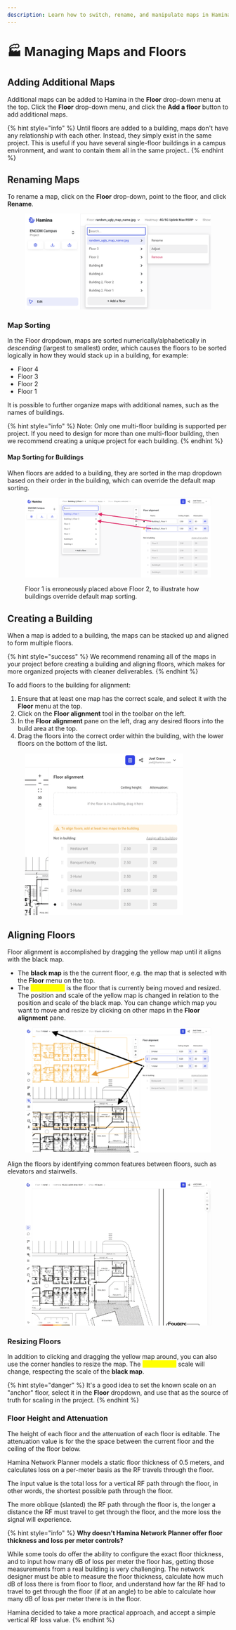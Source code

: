```yaml
---
description: Learn how to switch, rename, and manipulate maps in Hamina Network Planner.
---
```


# 🏭 Managing Maps and Floors

## Adding Additional Maps

Additional maps can be added to Hamina in the **Floor** drop-down menu at the top. Click the **Floor** drop-down menu, and click the **Add a floor** button to add additional maps.

{% hint style="info" %}
Until floors are added to a building, maps don't have any relationship with each other. Instead, they simply exist in the same project. This is useful if you have several single-floor buildings in a campus environment, and want to contain them all in the same project..
{% endhint %}

## Renaming Maps

To rename a map, click on the **Floor** drop-down, point to the floor, and click **Rename**.

<div align="left">

<figure><img src="../.gitbook/assets/rename_map (1).png" alt=""><figcaption></figcaption></figure>

</div>

### Map Sorting

In the Floor dropdown, maps are sorted numerically/alphabetically in _descending_ (largest to smallest) order, which causes the floors to be sorted logically in how they would stack up in a building, for example:

* Floor 4
* Floor 3
* Floor 2
* Floor 1

It is possible to further organize maps with additional names, such as the names of buildings.

{% hint style="info" %}
Note: Only one multi-floor building is supported per project. If you need to design for more than one multi-floor building, then we recommend creating a unique project for each building.
{% endhint %}

#### Map Sorting for Buildings

When floors are added to a building, they are sorted in the map dropdown based on their order in the building, which can override the default map sorting.

<div align="left">

<figure><img src="../.gitbook/assets/floor_reorder.png" alt=""><figcaption><p>Floor 1 is erroneously placed above Floor 2, to illustrate how buildings override default map sorting.</p></figcaption></figure>

</div>

## Creating a Building

When a map is added to a building, the maps can be stacked up and aligned to form multiple floors.

{% hint style="success" %}
We recommend renaming all of the maps in your project before creating a building and aligning floors, which makes for more organized projects with cleaner deliverables.
{% endhint %}

To add floors to the building for alignment:

1. Ensure that at least one map has the correct scale, and select it with the **Floor** menu at the top.
2. Click on the **Floor alignment** tool in the toolbar on the left.
3. In the **Floor alignment** pane on the left, drag any desired floors into the build area at the top.
4. Drag the floors into the correct order within the building, with the lower floors on the bottom of the list.

<div align="left">

<figure><img src="../.gitbook/assets/add_floors.gif" alt="" width="360"><figcaption></figcaption></figure>

</div>

## Aligning Floors

Floor alignment is accomplished by dragging the yellow map until it aligns with the black map.&#x20;

* The **black map** is the the current floor, e.g. the map that is selected with the **Floor** menu on the top.
* The <mark style="color:yellow;">**yellow map**</mark> is the floor that is currently being moved and resized. The position and scale of the yellow map is changed in relation to the position and scale of the black map. You can change which map you want to move and resize by clicking on other maps in the **Floor alignment** pane.

<div align="left">

<figure><img src="../.gitbook/assets/alignment_colors.png" alt=""><figcaption></figcaption></figure>

</div>

Align the floors by identifying common features between floors, such as elevators and stairwells.

<figure><img src="../.gitbook/assets/drag_floors_to_align (1).gif" alt="" width="525"><figcaption></figcaption></figure>

### Resizing Floors

In addition to clicking and dragging the yellow map around, you can also use the corner handles to resize the map. The <mark style="color:yellow;">**yellow map**</mark> scale will change, respecting the scale of the **black map**.

{% hint style="danger" %}
It's a good idea to set the known scale on an "anchor" floor, select it in the **Floor** dropdown, and use that as the source of truth for scaling in the project.
{% endhint %}

### Floor Height and Attenuation

The height of each floor and the attenuation of each floor is editable. The attenuation value is for the the space between the current floor and the ceiling of the floor below.

Hamina Network Planner models a static floor thickness of 0.5 meters, and calculates loss on a per-meter basis as the RF travels through the floor.

The input value is the total loss for a vertical RF path through the floor, in other words, the shortest possible path through the floor.

The more oblique (slanted) the RF path through the floor is, the longer a distance the RF must travel to get through the floor, and the more loss the signal will experience.

{% hint style="info" %}
**Why doesn't Hamina Network Planner offer floor thickness and loss per meter controls?**

While some tools do offer the ability to configure the exact floor thickness, and to input how many dB of loss per meter the floor has, getting those measurements from a real building is very challenging. The network designer must be able to measure the floor thickness, calculate how much dB of loss there is from floor to floor, and understand how far the RF had to travel to get through the floor (if at an angle) to be able to calculate how many dB of loss per meter there is in the floor.

Hamina decided to take a more practical approach, and accept a simple vertical RF loss value.
{% endhint %}

&#x20;

